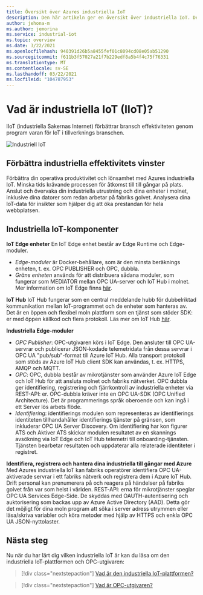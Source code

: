 ```yaml
---
title: Översikt över Azures industriella IoT
description: Den här artikeln ger en översikt över industriella IoT. Den beskriver arbets styrning och säkerhets komponenter i IIoT.
author: jehona-m
ms.author: jemorina
ms.service: industrial-iot
ms.topic: overview
ms.date: 3/22/2021
ms.openlocfilehash: 940391d26b5a8455fef01c8094cd08e05ab51290
ms.sourcegitcommit: f611b3f57027a21f7b229edf8a5b4f4c75f76331
ms.translationtype: MT
ms.contentlocale: sv-SE
ms.lasthandoff: 03/22/2021
ms.locfileid: "104787953"
---
```

# <a name="what-is-industrial-iot-iiot"></a>Vad är industriella IoT (IIoT)?

IIoT (industriella Sakernas Internet) förbättrar bransch effektiviteten genom program varan för IoT i tillverknings branschen.

![Industriell IoT](media/overview-what-is-Industrial-IoT/icon-255-px.png)

## <a name="improve-industrial-efficiencies"></a>Förbättra industriella effektivitets vinster
Förbättra din operativa produktivitet och lönsamhet med Azures industriella IoT. Minska tids krävande processen för åtkomst till till gångar på plats. Anslut och övervaka din industriella utrustning och dina enheter i molnet, inklusive dina datorer som redan arbetar på fabriks golvet. Analysera dina IoT-data för insikter som hjälper dig att öka prestandan för hela webbplatsen.

## <a name="industrial-iot-components"></a>Industriella IoT-komponenter

**IoT Edge enheter** En IoT Edge enhet består av Edge Runtime och Edge-moduler. 
- *Edge-moduler* är Docker-behållare, som är den minsta beräknings enheten, t. ex. OPC PUBLISHER och OPC, dubbla. 
- *Gräns enheten* används för att distribuera sådana moduler, som fungerar som MEDIATOR mellan OPC UA-server och IoT Hub i molnet. Mer information om IoT Edge finns [här](https://azure.microsoft.com/services/iot-edge/).

**IoT Hub** IoT Hub fungerar som en central meddelande hubb för dubbelriktad kommunikation mellan IoT-programmet och de enheter som hanteras av. Det är en öppen och flexibel moln plattform som en tjänst som stöder SDK: er med öppen källkod och flera protokoll. Läs mer om IoT Hub [här](https://azure.microsoft.com/services/iot-hub/).

**Industriella Edge-moduler**
- *OPC Publisher*: OPC-utgivaren körs i IoT Edge. Den ansluter till OPC UA-servrar och publicerar JSON-kodade telemetridata från dessa servrar i OPC UA "pub/sub"-format till Azure IoT Hub. Alla transport protokoll som stöds av Azure IoT Hub client SDK kan användas, t. ex. HTTPS, AMQP och MQTT.
- *OPC*: OPC, dubbla består av mikrotjänster som använder Azure IoT Edge och IoT Hub för att ansluta molnet och fabriks nätverket. OPC dubbla ger identifiering, registrering och fjärrkontroll av industriella enheter via REST-API: er. OPC-dubbla kräver inte en OPC UA-SDK (OPC Unified Architecture). Det är programmerings språk oberoende och kan ingå i ett Server lös arbets flöde.
- *Identifiering*: identifierings modulen som representeras av identifierings identiteten tillhandahåller identifierings tjänster på gränsen, som inkluderar OPC UA Server Discovery. Om identifiering har kon figurer ATS och Aktiver ATS skickar modulen resultatet av en skannings avsökning via IoT Edge och IoT Hub telemetri till onboarding-tjänsten. Tjänsten bearbetar resultaten och uppdaterar alla relaterade identiteter i registret.


**Identifiera, registrera och hantera dina industriella till gångar med Azure** Med Azures industriella IoT kan fabriks operatörer identifiera OPC UA-aktiverade servrar i ett fabriks nätverk och registrera dem i Azure IoT Hub. Drift personal kan prenumerera på och reagera på händelser på fabriks golvet från var som helst i världen. REST-API: erna för mikrotjänster speglar OPC UA Services Edge-Side. De skyddas med OAUTH-autentisering och auktorisering som backas upp av Azure Active Directory (AAD). Detta gör det möjligt för dina moln program att söka i server adress utrymmen eller läsa/skriva variabler och köra metoder med hjälp av HTTPS och enkla OPC UA JSON-nyttolaster.

## <a name="next-steps"></a>Nästa steg
Nu när du har lärt dig vilken industriella IoT är kan du läsa om den industriella IoT-plattformen och OPC-utgivaren:

> [!div class="nextstepaction"]
> [Vad är den industriella IoT-plattformen?](overview-what-is-industrial-iot-platform.md)

> [!div class="nextstepaction"]
> [Vad är OPC-utgivaren?](overview-what-is-opc-publisher.md)